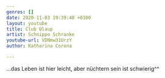 ```yaml
---
genres: []
date: 2020-11-03 19:39:40 +0100
layout: youtube
title: Club Ulaup
artist: Schnippo Schranke
youtube-url: VDNmw31UrzY
author: Katharina Corona

---
```

...das Leben ist hier leicht, aber nüchtern sein ist schwierig^^